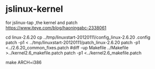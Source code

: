 # jslinux-kernel
for jslinux-tap ,the kernel and patch
https://www.iteye.com/blog/haoningabc-2338061

cd linux-2.6.20
cp ../tmp/linuxstart-20120111/config_linux-2.6.20 .config
patch -p1 < ../tmp/linuxstart-20120111/patch_linux-2.6.20
patch -p1 <../2.6.20_common_fixes.patch
#diff -up Makefile ../Makefile >../kernel2.6_makefile.patch
patch -p1 <../kernel2.6_makefile.patch

make ARCH=i386 
